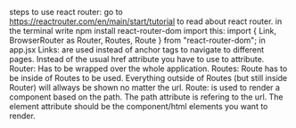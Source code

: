 steps to use react router:
go to https://reactrouter.com/en/main/start/tutorial to read about react router.
in the terminal write npm install react-router-dom
import this: import { Link, BrowserRouter as Router, Routes, Route } from "react-router-dom"; in app.jsx
Links: are used instead of anchor tags to navigate to different pages. Instead of the usual href attribute you have to use to attribute.
Router: Has to be wrapped over the whole application.
Routes: Route has to be inside of Routes to be used. Everything outside of Routes (but still inside Router) will allways be shown no matter the url.
Route: is used to render a component based on the path. The path  attribute is refering to the url. The element attribute should be the component/html elements you want to render.
